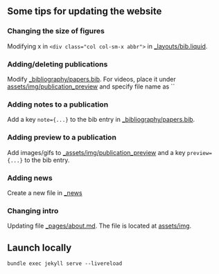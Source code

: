 ## Some tips for updating the website

### Changing the size of figures 
Modifying x in `<div class="col col-sm-x abbr">` in [_layouts/bib.liquid](_layouts/bib.liquid). 

### Adding/deleting publications
Modify [_bibliography/papers.bib](_bibliography/papers.bib).
For videos, place it under [assets/img/publication_preview](assets/img/publication_preview) and specify file name as ``

### Adding notes to a publication
Add a key `note={...}` to the bib entry in [_bibliography/papers.bib](_bibliography/papers.bib). 

### Adding preview to a publication
Add images/gifs to [_assets/img/publication_preview](_assets/img/publication_preview) and a key `preview={...}` to the bib entry. 

### Adding news
Create a new file in [_news](_news)

### Changing intro
Updating file [_pages/about.md](_pages/about.md). The file is located at [assets/img](assets/img). 

## Launch locally
```aiignore
bundle exec jekyll serve --livereload
```
